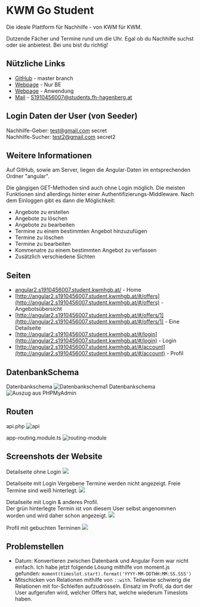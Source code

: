 # KWM Go Student
Die ideale Plattform für Nachhilfe - von KWM für KWM.

Dutzende Fächer und Termine rund um die Uhr. Egal ob du Nachhilfe suchst oder sie anbietest. Bei uns bist du richtig!

## Nützliche Links
- [GitHub](https://github.com/CiLLiTxBanger/KWM-Go-Student) - master branch
- [Webpage](http://kwmgostudent.s1910456007.student.kwmhgb.at/) - Nur BE
- [Webpage](http://angular2.s1910456007.student.kwmhgb.at/) - Anwendung
- [Mail](mailto:S1910456007@students.fh-hagenberg.at) - S1910456007@students.fh-hagenberg.at

## Login Daten der User (von Seeder)
Nachhilfe-Geber: test@gmail.com secret<br>
Nachhilfe-Sucher: test2@gmail.com secret2

## Weitere Informationen
Auf GitHub, sowie am Server, liegen die Angular-Daten im entsprechenden Ordner "angular".

Die gängigen GET-Methoden sind auch ohne Login möglich. Die meisten Funktionen sind allerdings hinter einer Authentifizierungs-Middleware. Nach dem Einloggen gibt es dann die Möglichkeit:
- Angebote zu erstellen
- Angebote zu löschen
- Angebote zu bearbeiten
- Termine zu einem bestimmten Angebot hinzuzufügen
- Termine zu löschen
- Termine zu bearbeiten
- Kommenatre zu einem bestimmten Angebot zu verfassen
- Zusätzlich verschiedene Sichten

## Seiten

- [angular2.s1910456007.student.kwmhgb.at/](http://angular2.s1910456007.student.kwmhgb.at/) - Home
- [http://angular2.s1910456007.student.kwmhgb.at/#/offers](http://angular2.s1910456007.student.kwmhgb.at/#/offers) - Angebotsübersicht
- [http://angular2.s1910456007.student.kwmhgb.at/#/offers/1](http://angular2.s1910456007.student.kwmhgb.at/#/offers/1) - Eine Detailseite
- [http://angular2.s1910456007.student.kwmhgb.at/#/login](http://angular2.s1910456007.student.kwmhgb.at/#/login) - Login
- [http://angular2.s1910456007.student.kwmhgb.at/#/account](http://angular2.s1910456007.student.kwmhgb.at/#/account) - Profil

## DatenbankSchema

Datenbankschema
![Datenbankschema1](public/assets/DatenbankSchema.png)
Datenbankschema
![Auszug aus PHPMyAdmin](public/assets/DatenbankSchema2.png)

## Routen
api.php
![api](public/assets/api.png)

app-routing.module.ts
![routing-module](public/assets/app-routing-module.png)

## Screenshots der Website
Detailseite ohne Login
![](public/assets/DetailOhneLogin.png)

Detailseite mit Login
Vergebene Termine werden nicht angezeigt. Freie Termine sind weiß hinterlegt.
![](public/assets/DetailMitLogin.png)

Detailseite mit Login & anderes Profil. <br>
Der grün hinterlegte Termin ist von diesem User selbst angenommen worden und wird daher schon angezeigt.
![](public/assets/DetailMitLoginAndererUser.png)

Profil mit gebuchten Terminen
![](public/assets/ProfilMitGebuchtenTerminen.png)

## Problemstellen
- Datum: Konvertieren zwischen Datenbank und Angular Form war nicht einfach. Ich habe jetzt folgende Lösung mithilfe von moment.js gefunden: `moment(timeslot.start).format('YYYY-MM-DDTHH:MM:SS.SSS')`
- Mitschicken von Relationen mithilfe von `::with`. Teilweise schwierig die Relationen mit for-Schleifen aufzudrösseln. Einsatz im Profil, da dort der User aufgerufen wird, welcher Offers hat, welche wiederum Timeslots haben.

